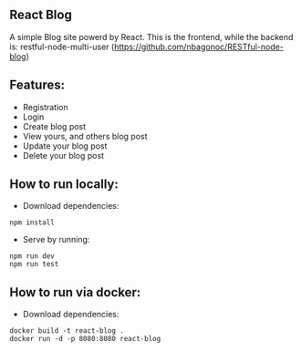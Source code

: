 ## React Blog

A simple Blog site powerd by React. This is the frontend, while the backend is: restful-node-multi-user (https://github.com/nbagonoc/RESTful-node-blog)

## Features:
- Registration
- Login
- Create blog post
- View yours, and others blog post
- Update your blog post
- Delete your blog post

## How to run locally:

- Download dependencies:
```
npm install
```

- Serve by running:
```
npm run dev
npm run test
```

## How to run via docker:

- Download dependencies:
```
docker build -t react-blog .
docker run -d -p 8080:8080 react-blog
```
